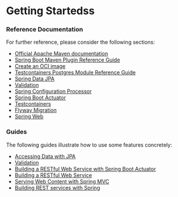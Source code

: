 # Getting Startedss

### Reference Documentation

For further reference, please consider the following sections:

* [Official Apache Maven documentation](https://maven.apache.org/guides/index.html)
* [Spring Boot Maven Plugin Reference Guide](https://docs.spring.io/spring-boot/docs/2.7.17/maven-plugin/reference/html/)
* [Create an OCI image](https://docs.spring.io/spring-boot/docs/2.7.17/maven-plugin/reference/html/#build-image)
* [Testcontainers Postgres Module Reference Guide](https://java.testcontainers.org/modules/databases/postgres/)
* [Spring Data JPA](https://docs.spring.io/spring-boot/docs/2.7.17/reference/htmlsingle/index.html#data.sql.jpa-and-spring-data)
* [Validation](https://docs.spring.io/spring-boot/docs/2.7.17/reference/htmlsingle/index.html#io.validation)
* [Spring Configuration Processor](https://docs.spring.io/spring-boot/docs/2.7.17/reference/htmlsingle/index.html#appendix.configuration-metadata.annotation-processor)
* [Spring Boot Actuator](https://docs.spring.io/spring-boot/docs/2.7.17/reference/htmlsingle/index.html#actuator)
* [Testcontainers](https://java.testcontainers.org/)
* [Flyway Migration](https://docs.spring.io/spring-boot/docs/2.7.17/reference/htmlsingle/index.html#howto.data-initialization.migration-tool.flyway)
* [Spring Web](https://docs.spring.io/spring-boot/docs/2.7.17/reference/htmlsingle/index.html#web)

### Guides

The following guides illustrate how to use some features concretely:

* [Accessing Data with JPA](https://spring.io/guides/gs/accessing-data-jpa/)
* [Validation](https://spring.io/guides/gs/validating-form-input/)
* [Building a RESTful Web Service with Spring Boot Actuator](https://spring.io/guides/gs/actuator-service/)
* [Building a RESTful Web Service](https://spring.io/guides/gs/rest-service/)
* [Serving Web Content with Spring MVC](https://spring.io/guides/gs/serving-web-content/)
* [Building REST services with Spring](https://spring.io/guides/tutorials/rest/)

